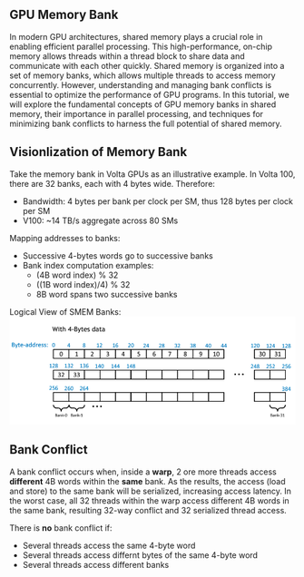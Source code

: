 ## GPU Memory Bank 

In modern GPU architectures, shared memory plays a crucial role in enabling efficient parallel processing. This high-performance, on-chip memory allows threads within a thread block to share data and communicate with each other quickly. Shared memory is organized into a set of memory banks, which allows multiple threads to access memory concurrently. However, understanding and managing bank conflicts is essential to optimize the performance of GPU programs. In this tutorial, we will explore the fundamental concepts of GPU memory banks in shared memory, their importance in parallel processing, and techniques for minimizing bank conflicts to harness the full potential of shared memory.

## Visionlization of Memory Bank
Take the memory bank in Volta GPUs as an illustrative example.
In Volta 100, there are 32 banks, each with 4 bytes wide. Therefore:
- Bandwidth: 4 bytes per bank per clock per SM, thus 128 bytes per clock per SM
- V100: ~14 TB/s aggregate across 80 SMs

Mapping addresses to banks:
- Successive 4-bytes words go to successive banks
- Bank index computation examples:
  - (4B word index) % 32
  - ((1B word index)/4) % 32
  - 8B word spans two successive banks

Logical View of SMEM Banks:
![](https://github.com/YuxinxinChen/YuxinxinChen.github.io/blob/new_home_page/images/membank.png)


## Bank Conflict
A bank conflict occurs when, inside a **warp**, 2 ore more threads access **different** 4B words within the **same** bank. As the results, the access (load and store) to the same bank will be serialized, increasing access latency. In the worst case, all 32 threads within the warp access different 4B words in the same bank, resulting 32-way conflict and 32 serialized thread access.

There is **no** bank conflict if:
- Several threads access the same 4-byte word
- Several threads access differnt bytes of the same 4-byte word
- Several threads access different banks




